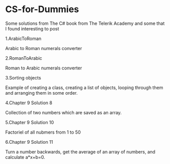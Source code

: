 CS-for-Dummies
==============

Some solutions from The C# book from The Telerik Academy and some that I found interesting to post


1.ArabicToRoman

  Arabic to Roman numerals converter

2.RomanToArabic

  Roman to Arabic numerals converter
  
3.Sorting objects
  
  Example of creating a class, creating a list of objects, looping through them and arranging them in some order.
  
4.Chapter 9 Solution 8

  Collection of two numbers which are saved as an array.

5.Chapter 9 Solution 10

  Factoriel of all nubmers from 1 to 50
  
6.Chapter 9 Solution 11

  Turn a number backwards, get the average of an array of numbers, and calculate a*x+b=0.

  
